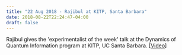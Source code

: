 ```yaml
---
title: "22 Aug 2018 - Rajibul at KITP, Santa Barbara"
date: 2018-08-22T22:24:47-04:00
draft: false
---
```


Rajibul gives the 'experimentalist of the week' talk at the Dynamics of Quantum Information program at KITP, UC Santa Barbara. [<a href="http://online.kitp.ucsb.edu/online/dynq18/islam/" target="_blank">Video</a>]
